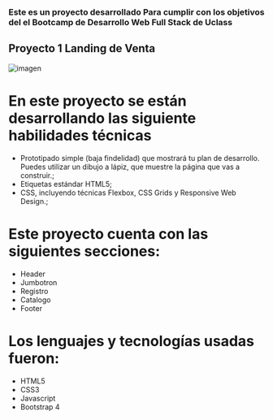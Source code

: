 ### Este es un proyecto desarrollado Para cumplir con los objetivos del el Bootcamp de Desarrollo Web Full Stack de Uclass

## Proyecto 1 Landing de Venta

![imagen](../img/prototipado.jpg)

# En este proyecto se están desarrollando las siguiente habilidades técnicas 

- Prototipado simple (baja findelidad) que mostrará tu plan de desarrollo. Puedes utilizar un dibujo a lápiz, que muestre la página que vas a construir.;
- Etiquetas estándar HTML5;
- CSS, incluyendo técnicas Flexbox, CSS Grids y Responsive Web Design.;

# Este proyecto cuenta con las siguientes secciones:

- Header
- Jumbotron
- Registro
- Catalogo
- Footer

# Los lenguajes y tecnologías usadas fueron:

- HTML5
- CSS3
- Javascript
- Bootstrap 4